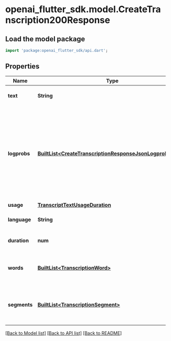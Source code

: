 # openai_flutter_sdk.model.CreateTranscription200Response

## Load the model package
```dart
import 'package:openai_flutter_sdk/api.dart';
```

## Properties
Name | Type | Description | Notes
------------ | ------------- | ------------- | -------------
**text** | **String** | The transcribed text. | 
**logprobs** | [**BuiltList&lt;CreateTranscriptionResponseJsonLogprobsInner&gt;**](CreateTranscriptionResponseJsonLogprobsInner.md) | The log probabilities of the tokens in the transcription. Only returned with the models `gpt-4o-transcribe` and `gpt-4o-mini-transcribe` if `logprobs` is added to the `include` array.  | [optional] 
**usage** | [**TranscriptTextUsageDuration**](TranscriptTextUsageDuration.md) |  | [optional] 
**language** | **String** | The language of the input audio. | 
**duration** | **num** | The duration of the input audio. | 
**words** | [**BuiltList&lt;TranscriptionWord&gt;**](TranscriptionWord.md) | Extracted words and their corresponding timestamps. | [optional] 
**segments** | [**BuiltList&lt;TranscriptionSegment&gt;**](TranscriptionSegment.md) | Segments of the transcribed text and their corresponding details. | [optional] 

[[Back to Model list]](../README.md#documentation-for-models) [[Back to API list]](../README.md#documentation-for-api-endpoints) [[Back to README]](../README.md)


